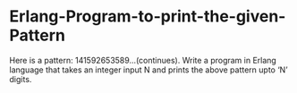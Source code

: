 # Erlang-Program-to-print-the-given-Pattern
Here is a pattern: 141592653589…(continues). Write a program in Erlang language that takes an integer input N and prints the above pattern upto ‘N’ digits.
